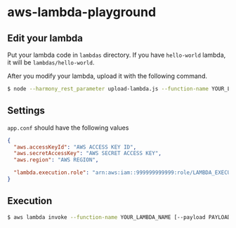 
# aws-lambda-playground

## Edit your lambda

Put your lambda code in `lambdas` directory. If you have `hello-world` lambda,
it will be `lambdas/hello-world`.

After you modify your lambda, upload it with the following command.

```sh
$ node --harmony_rest_parameter upload-lambda.js --function-name YOUR_LAMBDA_NAME
```

## Settings

`app.conf` should have the following values

```json
{
  "aws.accessKeyId": "AWS ACCESS KEY ID",
  "aws.secretAccessKey": "AWS SECRET ACCESS KEY",
  "aws.region": "AWS REGION",

  "lambda.execution.role": "arn:aws:iam::999999999999:role/LAMBDA_EXECUTION_ROLE_NAME"
}
```

## Execution

```sh
$ aws lambda invoke --function-name YOUR_LAMBDA_NAME [--payload PAYLOAD] [--profile AWS_PROFILE_NAME] /dev/stdout
```

